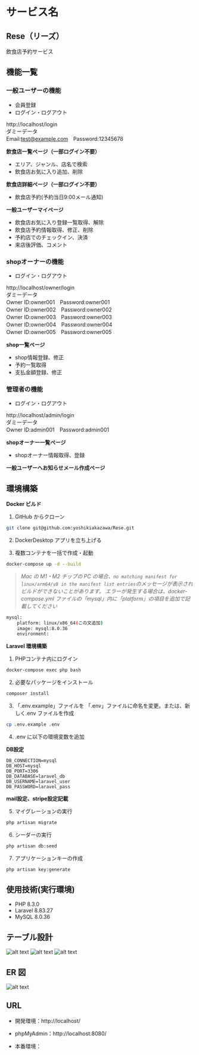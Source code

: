 # サービス名
## Rese（リーズ）

飲食店予約サービス

## 機能一覧

### 一般ユーザーの機能
- 会員登録
- ログイン・ログアウト

http://localhost/login<br>
ダミーデータ<br>
Email:test@example.com　Password:12345678

**飲食店一覧ページ（一部ログイン不要）**
- エリア、ジャンル、店名で検索
- 飲食店お気に入り追加、削除

**飲食店詳細ページ（一部ログイン不要）**
- 飲食店予約(予約当日9:00メール通知)

**一般ユーザーマイページ**
- 飲食店お気に入り登録一覧取得、解除
- 飲食店予約情報取得、修正、削除
- 予約店でのチェックイン、決済
- 来店後評価、コメント

### shopオーナーの機能
- ログイン・ログアウト

http://localhost/owner/login<br>
ダミーデータ<br>
Owner ID:owner001　Password:owner001<br>
Owner ID:owner002　Password:owner002<br>
Owner ID:owner003　Password:owner003<br>
Owner ID:owner004　Password:owner004<br>
Owner ID:owner005　Password:owner005

**shop一覧ページ**
- shop情報登録、修正
- 予約一覧取得
- 支払金額登録、修正

### 管理者の機能
- ログイン・ログアウト

http://localhost/admin/login<br>
ダミーデータ<br>
Owner ID:admin001　Password:admin001

**shopオーナー一覧ページ**
- shopオーナー情報取得、登録

**一般ユーザーへお知らせメール作成ページ**

## 環境構築

**Docker ビルド**

1. GitHub からクローン

```bash
git clone git@github.com:yoshikiakazawa/Rese.git
```

2. DockerDesktop アプリを立ち上げる

3. 複数コンテナを一括で作成・起動

```bash
docker-compose up -d --build
```

> _Mac の M1・M2 チップの PC の場合、`no matching manifest for linux/arm64/v8 in the manifest list entries`のメッセージが表示されビルドができないことがあります。
> エラーが発生する場合は、docker-compose.yml ファイルの「mysql」内に「platform」の項目を追加で記載してください_

```bash
mysql:
    platform: linux/x86_64(この文追加)
    image: mysql:8.0.36
    environment:
```

**Laravel 環境構築**

1. PHPコンテナ内にログイン

```bash
docker-compose exec php bash
```

2. 必要なパッケージをインストール

```bash
composer install
```

3. 「.env.example」ファイルを 「.env」ファイルに命名を変更。または、新しく.env ファイルを作成

```bash
cp .env.example .env
```

4. .env に以下の環境変数を追加

**DB設定**
```text
DB_CONNECTION=mysql
DB_HOST=mysql
DB_PORT=3306
DB_DATABASE=laravel_db
DB_USERNAME=laravel_user
DB_PASSWORD=laravel_pass
```

**mail設定、stripe設定記載**

5. マイグレーションの実行

```bash
php artisan migrate
```

6. シーダーの実行

```bash
php artisan db:seed
```

7. アプリケーションキーの作成

```bash
php artisan key:generate
```


## 使用技術(実行環境)

- PHP 8.3.0
- Laravel 8.83.27
- MySQL 8.0.36

## テーブル設計

![alt text](image-1.png)
![alt text](image-2.png)
![alt text](image-3.png)

## ER 図

![alt text](image.png)

## URL

- 開発環境：http://localhost/
- phpMyAdmin：http://localhost:8080/

- 本番環境：
